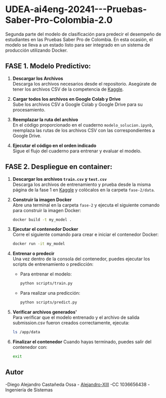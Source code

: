 # UDEA-ai4eng-20241---Pruebas-Saber-Pro-Colombia-2.0

Segunda parte del modelo de clasificación para predecir el desempeño de estudiantes en las Pruebas Saber Pro de Colombia. En esta ocasión, el modelo se lleva a un estado listo para ser integrado en un sistema de producción utilizando Docker.

## FASE 1. Modelo Predictivo:

1. **Descargar los Archivos**  
   Descarga los archivos necesarios desde el repositorio. Asegúrate de tener los archivos CSV de la competencia de [Kaggle](https://www.kaggle.com/competitions/udea-ai4eng-20241).

2. **Cargar todos los archivos en Google Colab y Drive**  
   Sube los archivos CSV a Google Colab y Google Drive para su procesamiento.

3. **Reemplazar la ruta del archivo**  
   En el código proporcionado en el cuaderno `modelo_solucion.ipynb`, reemplaza las rutas de los archivos CSV con las correspondientes a Google Drive.

4. **Ejecutar el código en el orden indicado**  
   Sigue el flujo del cuaderno para entrenar y evaluar el modelo.

## FASE 2. Despliegue en container:

1. **Descargar los archivos `train.csv` y `test.csv`**  
   Descarga los archivos de entrenamiento y prueba desde la misma página de la fase 1 en [Kaggle](https://www.kaggle.com/competitions/udea-ai4eng-20241) y colócalos en la carpeta `fase-2/data`.

2. **Construir la imagen Docker**  
   Abre una terminal en la carpeta `fase-2` y ejecuta el siguiente comando para construir la imagen Docker:
   ```bash
   docker build -t my_model .
3. **Ejecutar el contenedor Docker**  
   Corre el siguiente comando para crear e iniciar el contenedor Docker:
   ```bash
   docker run -it my_model
4. **Entrenar o predecir**  
   Una vez dentro de la consola del contenedor, puedes ejecutar los scripts de entrenamiento o predicción:
   - Para entrenar el modelo:

      ```bash
      python scripts/train.py
   - Para realizar una predicción:

      ```bash
      python scripts/predict.py
5. **Verificar archivos generados'**  
   Para verificar que el modelo entrenado y el archivo de salida submission.csv fueron creados correctamente, ejecuta:

    ```bash
   ls /app/data
6. **Finalizar el contenedor**
   Cuando hayas terminado, puedes salir del contenedor con:
    ```bash
   exit
## Autor
-Diego Alejandro Castañeda Ossa - [Alejandro-XIII](https://github.com/Alejandro-XIII)
-CC 1036656438
-Ingeniería de Sistemas
